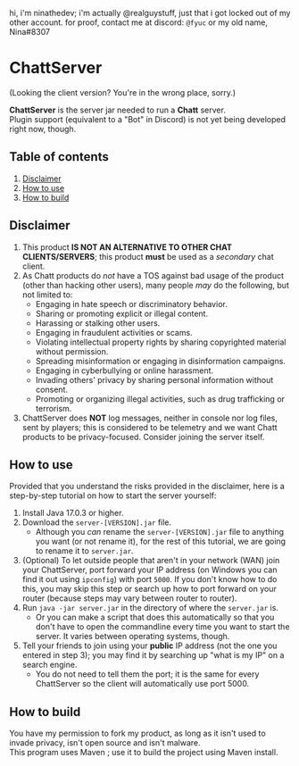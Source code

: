 hi, i'm ninathedev; i'm actually @realguystuff, just that i got locked out of my other account. for proof, contact me at discord: `@fyuc` or my old name, Nina#8307

# ChattServer
(Looking the client version? You're in the wrong place, sorry.)

**ChattServer** is the server jar needed to run a **Chatt** server.\
Plugin support (equivalent to a "Bot" in Discord) is not yet being developed right now, though.

## Table of contents
1. [Disclaimer](#Disclaimer)
2. [How to use](#How-to-use)
3. [How to build](#How-to-build)

## Disclaimer
1. This product **IS NOT AN ALTERNATIVE TO OTHER CHAT CLIENTS/SERVERS**;
this product **must** be used as a _secondary_ chat client.
2. As Chatt products do _not_ have a TOS against bad usage of the product (other than hacking other users),
many people _may_ do the following, but not limited to:
   - Engaging in hate speech or discriminatory behavior.
   - Sharing or promoting explicit or illegal content.
   - Harassing or stalking other users.
   - Engaging in fraudulent activities or scams.
   - Violating intellectual property rights by sharing copyrighted material without permission.
   - Spreading misinformation or engaging in disinformation campaigns.
   - Engaging in cyberbullying or online harassment.
   - Invading others' privacy by sharing personal information without consent.
   - Promoting or organizing illegal activities, such as drug trafficking or terrorism.
3. ChattServer does **NOT** log messages, neither in console nor log files, sent by players;
this is considered to be telemetry and we want Chatt products to be privacy-focused.
Consider joining the server itself.

## How to use
Provided that you understand the risks provided in the disclaimer,
here is a step-by-step tutorial on how to start the server yourself:
1. Install Java 17.0.3 or higher.
2. Download the `server-[VERSION].jar` file.
   - Although you _can_ rename the `server-[VERSION].jar` file to anything you want (or not rename it), for the rest of this tutorial, we are going to rename it to `server.jar`.
3. (Optional) To let outside people that aren't in your network (WAN) join your ChattServer, port forward your IP address (on Windows you can find it out using `ipconfig`) with port `5000`. If you don't know how to do this, you may skip this step or search up how to port forward on your router (because steps may vary between router to router).
4. Run `java -jar server.jar` in the directory of where the `server.jar` is.
   - Or you can make a script that does this automatically so that you don't have to open the commandline every time you want to start the server. It varies between operating systems, though.
5. Tell your friends to join using your **public** IP address (not the one you entered in step 3); you may find it by searching up "what is my IP" on a search engine.
   - You do not need to tell them the port; it is the same for every ChattServer so the client will automatically use port 5000.

## How to build
You have my permission to fork my product, as long as it isn't used to invade privacy, isn't open source and isn't malware.\
This program uses Maven
; use it to build the project using Maven install.
